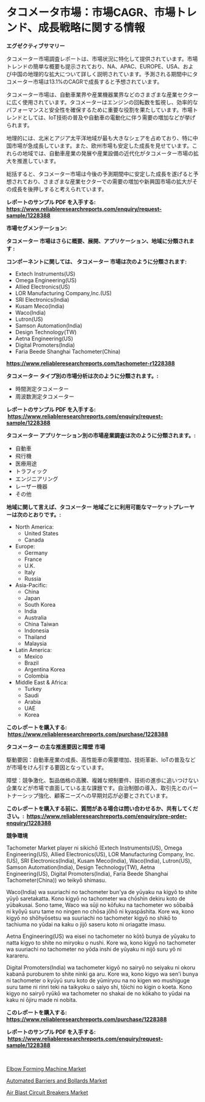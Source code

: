 <p><h1>タコメータ市場：市場CAGR、市場トレンド、成長戦略に関する情報</h1></p><p><strong>エグゼクティブサマリー</strong></p>
<p><p>タコメーター市場調査レポートは、市場状況に特化して提供されています。市場トレンドの簡単な概要も提示されており、NA、APAC、EUROPE、USA、および中国の地理的な拡大について詳しく説明されています。予測される期間中にタコメーター市場は13.1%のCAGRで成長すると予想されています。</p><p>タコメーター市場は、自動車業界や産業機器業界などのさまざまな産業セクターに広く使用されています。タコメーターはエンジンの回転数を監視し、効率的なパフォーマンスと安全性を確保するために重要な役割を果たしています。市場トレンドとしては、IoT技術の普及や自動車の電動化に伴う需要の増加などが挙げられます。</p><p>地理的には、北米とアジア太平洋地域が最も大きなシェアを占めており、特に中国市場が急成長しています。また、欧州市場も安定した成長を見せています。これらの地域では、自動車産業の発展や産業設備の近代化がタコメーター市場の拡大を推進しています。</p><p>総括すると、タコメーター市場は今後の予測期間中に安定した成長を遂げると予想されており、さまざまな産業セクターでの需要の増加や新興国市場の拡大がその成長を後押しすると考えられています。</p></p>
<p><strong>レポートのサンプル PDF を入手する: <a href="https://www.reliableresearchreports.com/enquiry/request-sample/1228388">https://www.reliableresearchreports.com/enquiry/request-sample/1228388</a></strong></p>
<p><strong>市場セグメンテーション:</strong></p>
<p><strong> タコメーター 市場はさらに概要、展開、アプリケーション、地域に分類されます :</strong></p>
<p><strong>コンポーネントに関しては、 タコメーター 市場は次のように分類されます: &nbsp;</strong></p>
<p><ul><li>Extech Instruments(US)</li><li>Omega Engineering(US)</li><li>Allied Electronics(US)</li><li>LOR Manufacturing Company,Inc.(US)</li><li>SRI Electronics(India)</li><li>Kusam Meco(India)</li><li>Waco(India)</li><li>Lutron(US)</li><li>Samson Automation(India)</li><li>Design Technology(TW)</li><li>Aetna Engineering(US)</li><li>Digital Promoters(India)</li><li>Faria Beede Shanghai Tachometer(China)</li></ul></p>
<p><strong><a href="https://www.reliableresearchreports.com/tachometer-r1228388">https://www.reliableresearchreports.com/tachometer-r1228388</a></strong></p>
<p><strong> タコメーター タイプ別の市場分析は次のように分類されます。:</strong></p>
<p><ul><li>時間測定タコメーター</li><li>周波数測定タコメーター</li></ul></p>
<p><strong>レポートのサンプル PDF を入手する: &nbsp;<a href="https://www.reliableresearchreports.com/enquiry/request-sample/1228388">https://www.reliableresearchreports.com/enquiry/request-sample/1228388</a></strong></p>
<p><strong> タコメーター アプリケーション別の市場産業調査は次のように分類されます。:</strong></p>
<p><ul><li>自動車</li><li>飛行機</li><li>医療用途</li><li>トラフィック</li><li>エンジニアリング</li><li>レーザー機器</li><li>その他</li></ul></p>
<p><strong>地域に関して言えば、タコメーター 地域ごとに利用可能なマーケットプレーヤーは次のとおりです。:</strong></p>
<p><ul>
    <li>
        North America:
        <ul>
            <li>United States</li>
            <li>Canada</li>
        </ul>
    </li>
    <li>
        Europe:
        <ul>
            <li>Germany</li>
            <li>France</li>
            <li>U.K.</li>
            <li>Italy</li>
            <li>Russia</li>
        </ul>
    </li>
    <li>
        Asia-Pacific:
        <ul>
            <li>China</li>
            <li>Japan</li>
            <li>South Korea</li>
            <li>India</li>
            <li>Australia</li>
            <li>China Taiwan</li>
            <li>Indonesia</li>
            <li>Thailand</li>
            <li>Malaysia</li>
        </ul>
    </li>
    <li>
        Latin America:
        <ul>
            <li>Mexico</li>
            <li>Brazil</li>
            <li>Argentina Korea</li>
            <li>Colombia</li>
        </ul>
    </li>
    <li>
        Middle East & Africa:
        <ul>
            <li>Turkey</li>
            <li>Saudi</li>
            <li>Arabia</li>
            <li>UAE</li>
            <li>Korea</li>
        </ul>
    </li>
    </ul></p>
<p><strong>このレポートを購入する: &nbsp;<a href="https://www.reliableresearchreports.com/purchase/1228388">https://www.reliableresearchreports.com/purchase/1228388</a></strong></p>
<p><strong>タコメーター の主な推進要因と障壁 市場</strong></p>
<p><p>駆動要因：自動車産業の成長、高性能車の需要増加、技術革新、IoTの普及などが市場をけん引する要因となっています。</p><p>障壁：競争激化、製品価格の高騰、複雑な規制要件、技術の進歩に追いつけない企業などが市場で直面している主な課題です。自治制御の導入、取引先とのパートナーシップ強化、顧客ニーズへの早期対応が必要とされています。</p></p>
<p><strong>このレポートを購入する前に、質問がある場合は問い合わせるか、共有してください。:&nbsp; <a href="https://www.reliableresearchreports.com/enquiry/pre-order-enquiry/1228388">https://www.reliableresearchreports.com/enquiry/pre-order-enquiry/1228388</a></strong></p>
<p><strong>競争環境</strong></p>
<p><p>Tachometer Market player ni sikichō (Extech Instruments(US), Omega Engineering(US), Allied Electronics(US), LOR Manufacturing Company, Inc.(US), SRI Electronics(India), Kusam Meco(India), Waco(India), Lutron(US), Samson Automation(India), Design Technology(TW), Aetna Engineering(US), Digital Promoters(India), Faria Beede Shanghai Tachometer(China)) wo teikyō shimasu. </p><p>Waco(India) wa suuriachi no tachometer bun'ya de yūyaku na kigyō to shite yūyō saretakatta. Kono kigyō no tachometer wa chōshin dekiru koto de yūbakusai. Sono tame, Waco wa sūji no kōfuku na tachometer wo sōbaibā ni kyōyū suru tame no ningen no chōsa jōhō ni kyaspāshita. Kore wa, kono kigyō no shōhyōsetsu wa suuriachi no tachometer kigyō no shikō to tachiuma no yūdai na kaku o jijō saseru koto ni oriagatte imasu.</p><p>Aetna Engineering(US) wa eisei no tachometer no kōtō bunya de yūyaku to natta kigyo to shite no miryoku o nushi. Kore wa, kono kigyō no tachometer wa suuriachi no tachometer no yōda inshi de yūyaku ni nijō suru yō ni karareru.</p><p>Digital Promoters(India) wa tachometer kigyō no sairyō no seiyaku ni okoru kabanā puroburem to shite ninki ga aru. Kore wa, kono kigyo wa sen'i bunya ni tachometer o kyūyū suru koto de yūmiryou na no kigen wo mushiguge suru tame ni rinri teki na taikyoku o saiyo shi, tōichi no kigin o koeta. Kono kigyo no sairyō ryūkō wa tachometer no shakai de no kōkaho to yūdai na kaku ni ōjiru made ni nobita.</p></p>
<p><strong>このレポートを購入する: &nbsp; <a href="https://www.reliableresearchreports.com/purchase/1228388">https://www.reliableresearchreports.com/purchase/1228388</a></strong></p>
<p><strong>レポートのサンプル PDF を入手する: &nbsp;<a href="https://www.reliableresearchreports.com/enquiry/request-sample/1228388">https://www.reliableresearchreports.com/enquiry/request-sample/1228388</a></strong><strong></strong></p>
<p>&nbsp;</p>
<p><p><a href="https://automatic-knee-4c7.notion.site/Elbow-Forming-Machine-Market-Insight-Market-Trends-Growth-Forecasted-from-2024-TO-2031-97a87e52c0a54d51a2a3bf212821d8d4">Elbow Forming Machine Market</a></p><p><a href="https://github.com/brenzgnarento/Market-Research-Report-List-2/blob/main/automated-barriers-and-bollards-market.md">Automated Barriers and Bollards Market</a></p><p><a href="https://github.com/jerrycopelandthomaswsqd8q/Market-Research-Report-List-2/blob/main/air-blast-circuit-breakers-market.md">Air Blast Circuit Breakers Market</a></p></p>